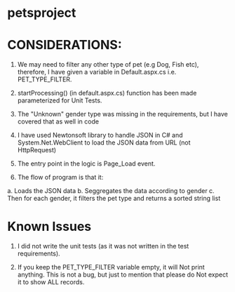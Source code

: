 # petsproject

CONSIDERATIONS:
=================
1) We may need to filter any other type of pet  (e.g Dog, Fish etc), therefore, I have given a variable in Default.aspx.cs i.e. PET_TYPE_FILTER. 

2) startProcessing() (in default.aspx.cs) function has been made parameterized for Unit Tests.

3) The "Unknown" gender type was missing in the requirements, but I have covered that as well in code

4) I have used Newtonsoft library to handle JSON in C# and System.Net.WebClient to load the JSON data from URL (not HttpRequest)

5) The entry point in the logic is Page_Load event.

6) The flow of program is that it:

a. Loads the JSON data
b. Seggregates the data according to gender
c. Then for each gender, it filters the pet type and returns a sorted string list


Known Issues
==============
1) I did not write the unit tests (as it was not written in the test requirements).

2) If you keep the PET_TYPE_FILTER variable empty, it will Not print anything. This is not a bug, but just to mention that please do Not expect it to show ALL records.
